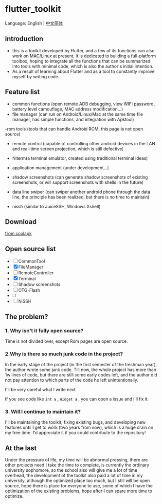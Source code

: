 # flutter_toolkit

Language: English | [中文简体](README.md)

## introduction


- this is a toolkit developed by Flutter, and a few of its functions can also work on MAC/Linux at present. It is dedicated to building a full-platform toolbox, hoping to integrate all the functions that can be summarized into tools with minimal code, which is also the author's initial intention.
- As a result of learning about Flutter and as a tool to constantly improve myself by writing code.

## Feature list

- common functions (open remote ADB debugging, view WIFI password, battery level camouflage, MAC address modification...)
- file manager (can run on Android/Linux/Mac at the same time file manager, has simple functions, and integration with Apktool)

-rom tools (tools that can handle Android ROM, this page is not open source)

- remote control (capable of controlling other android devices in the LAN and real-time screen projection, which is still defective)

- Niterm(a terminal emulator, created using traditional terminal ideas)

- application management (under development...)

- shadow screenshots (can generate shadow screenshots of existing screenshots, or will support screenshots with shells in the future)

- data line swiper (can swiper another android phone through the data line, the principle has been realized, but there is no time to maintain)

- nissh (similar to JuiceSSH, Windows Xshell)

## Download
[from coolapk](https://www.coolapk.com/apk/com.nightmare)

## Open source list
- [ ] CommonTool
- [x] FileManager
- [ ] RemoteController
- [x] Terminal
- [ ] Shadow screenshots
- [ ] OTG-Flash
- [ ] 
- [ ] NiSSH
##  The problem?

### 1. Why isn't it fully open source?

Time is not divided over, except Rom pages are open source.

### 2.Why is there so much junk code in the project?

In the early stage of the project (in the first semester of the freshman year), the author wrote some junk code. Till now, the whole project has more than 1w lines of code, but there are still some early codes left, and the author did not pay attention to which parts of the code he left unintentionally.

I'll be very careful what I write next

If you see code like ```int a``` , ```Widget a``` , you can open a issue and i'll fix it.

### 3. Will I continue to maintain it?

I'll be maintaining the toolkit, fixing existing bugs, and developing new features until I get to work (two years from now), which is a huge drain on my free time. I'd appreciate it if you could contribute to the repository!



## At the last

Under the pressure of life, my time will be abnormal pressing, there are other projects need I take the time to complete, is currently the ordinary university sophomore, so the school also will give me a lot of time overhead, the development of the toolkit also paid a lot of time in my university, although the optimized place too much, but I still will be open source, hope there is place for everyone to use, some of which I have the optimization of the existing problems, hope after I can spare more time to optimize.